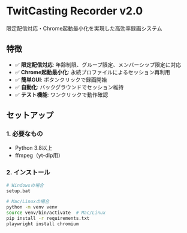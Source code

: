 # TwitCasting Recorder v2.0

限定配信対応・Chrome起動最小化を実現した高効率録画システム

## 特徴

- ✅ **限定配信対応**: 年齢制限、グループ限定、メンバーシップ限定に対応
- ✅ **Chrome起動最小化**: 永続プロファイルによるセッション再利用
- ✅ **簡単GUI**: ボタンクリックで録画開始
- ✅ **自動化**: バックグラウンドでセッション維持
- ✅ **テスト機能**: ワンクリックで動作確認

## セットアップ

### 1. 必要なもの
- Python 3.8以上
- ffmpeg（yt-dlp用）

### 2. インストール
```bash
# Windowsの場合
setup.bat

# Mac/Linuxの場合
python -m venv venv
source venv/bin/activate  # Mac/Linux
pip install -r requirements.txt
playwright install chromium